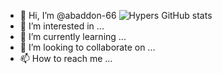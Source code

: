 - 👋 Hi, I’m @abaddon-66
![Hypers GitHub stats](https://github-readme-stats.vercel.app/api?username=abaddon-66&show_icons=true&theme=radical)
- 👀 I’m interested in ...
- 🌱 I’m currently learning ...
- 💞️ I’m looking to collaborate on ...
- 📫 How to reach me ...

<!---
abaddon-66/abaddon-66 is a ✨ special ✨ repository because its `README.md` (this file) appears on your GitHub profile.
You can click the Preview link to take a look at your changes.
--->
